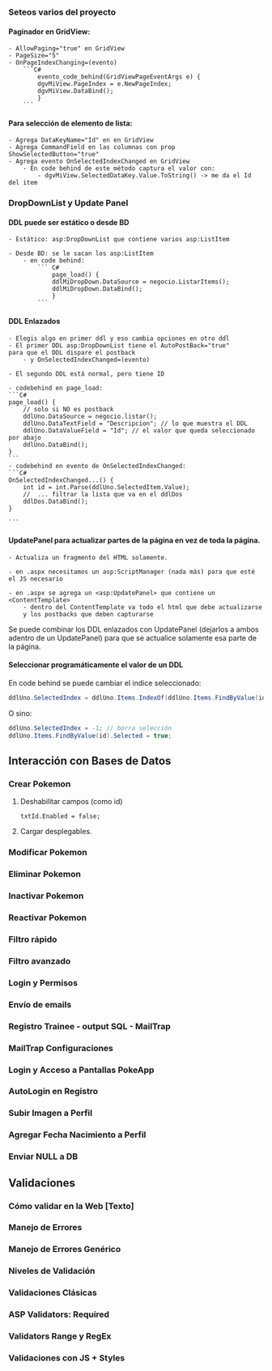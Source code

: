 




### Seteos varios del proyecto

#### Paginador en GridView:
	- AllowPaging="true" en GridView
	- PageSize="5"
	- OnPageIndexChanging=(evento)
		```C#
			evento_code_behind(GridViewPageEventArgs e) { 
			dgvMiView.PageIndex = e.NewPageIndex;
			dgvMiView.DataBind();
			}
		```

#### Para **selección** de elemento de lista:
	- Agrega DataKeyName="Id" en en GridView
	- Agrega CommandField en las columnas con prop ShowSelectedButton="true"
	- Agrega evento OnSelectedIndexChanged en GridView
		- En code behind de este método captura el valor con:
			- dgvMiView.SelectedDataKey.Value.ToString() -> me da el Id del item

### DropDownList y Update Panel


#### DDL puede ser estático o desde BD
	- Estático: asp:DropDownList que contiene varios asp:ListItem

	- Desde BD: se le sacan los asp:ListItem
		- en code behind: 
			``` C#
				page_load() { 
				ddlMiDropDown.DataSource = negocio.ListarItems(); 
				ddlMiDropDown.DataBind();
				}
			```
#### DDL Enlazados
	- Elegis algo en primer ddl y eso cambia opciones en otro ddl
	- El primer DDL asp:DropDownList tiene el AutoPostBack="true"
	para que el DDL dispare el postback
		- y OnSelectedIndexChanged=(evento)

	- El segundo DDL está normal, pero tiene ID

	- codebehind en page_load:
	```C#
	page_load() {
		// solo si NO es postback
		ddlUno.DataSource = negocio.listar();
		ddlUno.DataTextField = "Descripcion"; // lo que muestra el DDL
		ddlUno.DataValueField = "Id"; // el valor que queda seleccionado por abajo
		ddlUno.DataBind();
	}
	```
	- codebehind en evento de OnSelectedIndexChanged:
	```C#
	OnSelectedIndexChanged...() {
		int id = int.Parse(ddlUno.SelectedItem.Value);
		//	... filtrar la lista que va en el ddlDos
		ddlDos.DataBind();
	}

	```

#### UpdatePanel para actualizar partes de la página en vez de toda la página.
	- Actualiza un fragmento del HTML solamente.

	- en .aspx necesitamos un asp:ScriptManager (nada más) para que esté el JS necesario

	- en .aspx se agrega un <asp:UpdatePanel> que contiene un <ContentTemplate>
		- dentro del ContentTemplate va todo el html que debe actualizarse
		y los postbacks que deben capturarse


Se puede combinar los DDL enlazados con UpdatePanel (dejarlos a ambos adentro
de un UpdatePanel) para que se actualice solamente esa parte de la página.

#### Seleccionar programáticamente el valor de un DDL

En code behind se puede cambiar el indice seleccionado:

```C#
ddlUno.SelectedIndex = ddlUno.Items.IndexOf(ddlUno.Items.FindByValue(id));
```

O sino:

```C#
ddlUno.SelectedIndex = -1; // borra selección
ddlUno.Items.FindByValue(id).Selected = true;
```

## Interacción con Bases de Datos

### Crear Pokemon

1. Deshabilitar campos (como id)
	```
	txtId.Enabled = false;
	```
2. Cargar desplegables.



### Modificar Pokemon

### Eliminar Pokemon

### Inactivar Pokemon

### Reactivar Pokemon

### Filtro rápido

### Filtro avanzado

### Login y Permisos

### Envío de emails

### Registro Trainee - output SQL - MailTrap

### MailTrap Configuraciones

### Login y Acceso a Pantallas PokeApp

### AutoLogin en Registro

### Subir Imagen a Perfil

### Agregar Fecha Nacimiento a Perfil

### Enviar NULL a DB


## Validaciones


### Cómo validar en la Web [Texto]

### Manejo de Errores

### Manejo de Errores Genérico

### Niveles de Validación

### Validaciones Clásicas

### ASP Validators: Required

### Validators Range y RegEx

### Validaciones con JS + Styles


